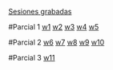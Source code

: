 [Sesiones grabadas](https://drive.google.com/drive/folders/1Wq5tkiwAxPEglXSK5DrVwsUBaa4XeEMD?usp=sharing)


#Parcial 1
[w1](https://docs.google.com/presentation/d/1IjqrA9-IHooXT7hy9bbfQ3eSTmZzrPX1HtjJGTaAqm4/edit?usp=sharing)
[w2](https://docs.google.com/presentation/d/1lzRG0q9kujy8ZyLNcoT2sLq0ZJVQOBeEsfiF74PLCDI/edit?usp=sharing)
[w3](https://docs.google.com/presentation/d/1fuX_PHsM6f2tSqViraKl1j59EKekr4uIwwiIiYOAiQs/edit?usp=sharing)
[w4](https://docs.google.com/presentation/d/1nTyLMF8LmI149pxiooUs-OOBczv5GWqYT5qNT5Q5F8Y/edit?usp=sharing)
[w5](https://docs.google.com/presentation/d/1Wz0uosTGCx55pud2KuQUggcF666y8_SLO-F79LC6hDY/edit?usp=sharing)

#Parcial 2
[w6](https://docs.google.com/presentation/d/1tLjDYmkaPwwyJHrfDPb7Zk-8CbYUC-vtToTm-cnO_YE/edit?usp=sharing)
[w7](https://docs.google.com/presentation/d/14KtJUxwHGjgou1fmZAZBHSbDI3YKaM0B5zCS_FwOeQk/edit?usp=sharing)
[w8](https://docs.google.com/presentation/d/15HHoTxF8nK9hm67Um_33N6qw3JVjJhSTMUrJgeU6S_A/edit?usp=sharing)
[w9](https://docs.google.com/presentation/d/1P1ylYSL9c0aJcO2JxHQxiFecEcw8k9Gw3UHm941oozc/edit?usp=sharing)
[w10](https://docs.google.com/presentation/d/1mKvB72BuCUqDj8LLrB0zOAJUtyImkX52/edit?usp=sharing&ouid=103318994033956699072&rtpof=true&sd=true)

#Parcial 3
[w11](https://docs.google.com/presentation/d/1jclqwm62SQB5TT5fGtpIngbOeItBwSHl/edit?usp=sharing&ouid=103318994033956699072&rtpof=true&sd=true)
